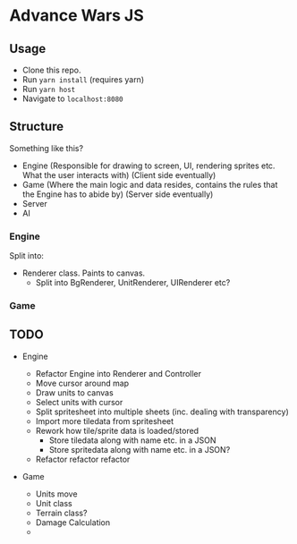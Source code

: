 # Advance Wars JS
## Usage
* Clone this repo.
* Run `yarn install` (requires yarn)
* Run `yarn host`
* Navigate to `localhost:8080`

## Structure
Something like this?
* Engine (Responsible for drawing to screen, UI, rendering sprites etc. What the user interacts with) (Client side eventually)
* Game (Where the main logic and data resides, contains the rules that the Engine has to abide by) (Server side eventually)
* Server
* AI

### Engine
Split into:
* Renderer class. Paints to canvas.
  * Split into BgRenderer, UnitRenderer, UIRenderer etc?

### Game



## TODO
* Engine
  * Refactor Engine into Renderer and Controller
  * Move cursor around map
  * Draw units to canvas
  * Select units with cursor
  * Split spritesheet into multiple sheets (inc. dealing with transparency)
  * Import more tiledata from spritesheet
  * Rework how tile/sprite data is loaded/stored
    * Store tiledata along with name etc. in a JSON
    * Store spritedata along with name etc. in a JSON?
  * Refactor refactor refactor

* Game
  * Units move
  * Unit class
  * Terrain class?
  * Damage Calculation
  * 